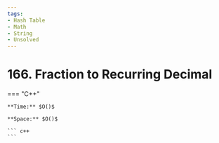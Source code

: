 ```yaml
---
tags:
- Hash Table
- Math
- String
- Unsolved
---
```



# 166. Fraction to Recurring Decimal

=== "C++"

    **Time:** $O()$

    **Space:** $O()$

    ``` c++
    ```